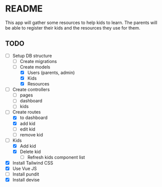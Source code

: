 # README

This app will gather some resources to help kids to learn.
The parents will be able to register their kids and the resources they use for them.

## TODO

- [ ] Setup DB structure
  - [ ] Create migrations
  - [ ] Create models
    - [x] Users (parents, admin)
    - [x] Kids
    - [x] Resources
- [ ] Create controllers
  - [ ] pages
  - [ ] dashboard
  - [ ] kids
- [ ] Create routes
  - [x] to dashboard
  - [x] add kid
  - [ ] edit kid
  - [ ] remove kid
- [ ] Kids
  - [x] Add kid
  - [x] Delete kid
    - [ ] Refresh kids component list
- [x] Install Tailwind CSS
- [x] Use Vue JS
- [ ] Install pundit
- [x] Install devise
